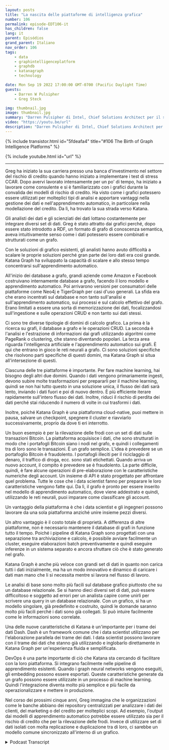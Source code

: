 ```yaml
---
layout: posts
title: "La nascita delle piattaforme di intelligenza grafica"
number: 106
permalink: episode-EDT106-it
has_children: false
lang: it
parent: Episódios
grand_parent: Italiano
nav_order: 106
tags:
    - data
    - graphintelligenceplatform
    - graphdb
    - katanagraph
    - technology

date: Mon Sep 19 2022 17:00:00 GMT-0700 (Pacific Daylight Time)
guests:
    - Darren W Pulsipher
    - Greg Steck

img: thumbnail.jpg
image: thumbnail.jpg
summary: "Darren Pulsipher di Intel, Chief Solutions Architect per il settore pubblico, e Greg Steck, Senior Director delle soluzioni settoriali presso Katana Graph, parlano dei vantaggi della piattaforma di intelligenza grafica di Katana."
video: "https://youtu.be/url"
description: "Darren Pulsipher di Intel, Chief Solutions Architect per il settore pubblico, e Greg Steck, Senior Director delle soluzioni settoriali presso Katana Graph, parlano dei vantaggi della piattaforma di intelligenza grafica di Katana."
---
```


<div>
{% include transistor.html id="5fdeafa4" title="#106 The Birth of Graph Intelligence Platforms" %}

{% include youtube.html id="url" %}
</div>

---

Greg ha iniziato la sua carriera presso una banca d'investimento nel settore del rischio di credito quando hanno iniziato a implementare i test di stress CCAR. Dopo avervi lavorato intensamente per un po' di tempo, ha iniziato a lavorare come consulente e si è familiarizzato con i grafici durante la convalida dei modelli di rischio di credito. Ha visto come i grafici potessero essere utilizzati per molteplici tipi di analisi e apportare vantaggi nella gestione dei dati e nell'apprendimento automatico, in particolare nella modellazione del credito. Da lì, ha trovato la sua strada verso Katana.

Gli analisti dei dati e gli scienziati dei dati lottano costantemente per integrare diversi set di dati. Greg è stato attratto dai grafici perché, dopo essere stato introdotto a RDF, un formato di grafo di conoscenza semantica, aveva intuitivamente senso come i dati potessero essere combinati e strutturati come un grafo.

Con le soluzioni di grafico esistenti, gli analisti hanno avuto difficoltà a scalare le proprie soluzioni perché gran parte dei loro dati era così grande. Katana Graph ha sviluppato la capacità di scalare e allo stesso tempo concentrarsi sull'apprendimento automatico.

All'inizio dei database a grafo, grandi aziende come Amazon e Facebook costruivano internamente database a grafo, facendo il loro modello e apprendimento automatico. Poi arrivarono versioni per consumatori delle piattaforme come Neo4j e TigerGraph per casi d'uso generali. La sfida era che erano incentrati sul database e non tanto sull'analisi e sull'apprendimento automatico, sui processi e sul calcolo effettivo del grafo. Erano limitati a essere una sorta di memorizzazione dei dati, focalizzandosi sull'ingestione e sulle operazioni CRUD e non tanto sui dati stessi.

Ci sono tre diverse tipologie di domini di calcolo grafico. La prima è la ricerca su grafi, il database a grafo e le operazioni CRUD. La seconda è l'analisi e l'estrazione di informazioni dai grafi utilizzando algoritmi come PageRank o clustering, che stanno diventando popolari. La terza area riguarda l'intelligenza artificiale e l'apprendimento automatico sui grafi. È qui che entrano in gioco le reti neurali a grafo. Ci sono soluzioni specifiche che risolvono parti specifiche di questi domini, ma Katana Graph si situa all'intersezione di questi.

Ciascuna delle tre piattaforme è importante. Per fare machine learning, hai bisogno degli altri due domini. Quando i dati vengono primariamente ingesti, devono subire molte trasformazioni per prepararli per il machine learning, quindi se non hai tutto questo in una soluzione unica, il flusso dei dati sarà lento, inviando i dati fuori e poi di nuovo dentro. È più efficiente iterare rapidamente sull'intero flusso dei dati. Inoltre, riduci il rischio di perdita dei dati perché stai riducendo il numero di volte in cui trasformi i dati.

Inoltre, poiché Katana Graph è una piattaforma cloud-native, puoi mettere in pausa, salvare un checkpoint, spegnere il cluster e riavviarlo successivamente, proprio da dove ti eri interrotto.

Un buon esempio è per la rilevazione delle frodi con un set di dati sulle transazioni Bitcoin. La piattaforma acquisisce i dati, che sono strutturati in modo che i portafogli Bitcoin siano i nodi nel grafo, e quindi i collegamenti tra di loro sono le transazioni. È un grafo semplice. L'idea è prevedere se un portafoglio Bitcoin è fraudolento. I portafogli illeciti per il riciclaggio di denaro, il traffico di droga, ecc. sono stati etichettati. Quando arriva un nuovo account, il compito è prevedere se è fraudolento. La parte difficile, quindi, è fare alcune operazioni di pre-elaborazione con le caratteristiche numeriche degli account. Un insieme di API è stato progettato per affrontare quel problema. Tutte le cose che i data scientist fanno per preparare le loro caratteristiche vengono fatte qui. Da lì, il grafo è pronto per essere inserito nel modello di apprendimento automatico, dove viene addestrato e quindi, utilizzando le reti neurali, puoi imparare come classificare gli account.

Un vantaggio della piattaforma è che i data scientist e gli ingegneri possono lavorare da una sola piattaforma anziché unire insieme pezzi diversi.

Un altro vantaggio è il costo totale di proprietà. A differenza di altre piattaforme, non è necessario mantenere il database di grafi in funzione tutto il tempo. Poiché i pipeline di Katana Graph sono progettati con una separazione tra archiviazione e calcolo, è possibile avviare facilmente un cluster, eseguire elaborazioni batch preventivamente e quindi eseguire inferenze in un sistema separato e ancora sfruttare ciò che è stato generato nel grafo.

Katana Graph è anche più veloce con grandi set di dati in quanto non carica tutti i dati inizialmente, ma ha un modo innovativo e dinamico di caricare i dati man mano che li si necessita mentre si lavora nel flusso di lavoro.

Le analisi di base sono molto più facili sul database grafico piuttosto che su un database relazionale. Se si hanno dieci diversi set di dati, può essere difficoltoso e soggetto ad errori per un analista capire come unirli per scrivere una query in un database relazionale. Con un grafico, si ha un modello singolare, già predefinito e costruito, quindi le domande saranno molto più facili perché i dati sono già collegati. Si può intuire facilmente come le informazioni sono correlate.

Una delle nuove caratteristiche di Katana è un'importante per i trame dei dati Dash. Dash è un framework comune che i data scientist utilizzano per l'elaborazione parallela dei trame dei dati. I data scientist possono lavorare con il trame dei dati che stanno già utilizzando e inglobarlo direttamente in Katana Graph per un'esperienza fluida e semplificata.

DevOps è una parte importante di ciò che Katana sta cercando di facilitare con la loro piattaforma. Si integrano facilmente nelle pipeline di apprendimento esistenti. Quando i graph neural networks vengono eseguiti, gli embedding possono essere esportati. Queste caratteristiche generate da un grafo possono essere utilizzate in un processo di machine learning. Quindi l'integrazione diventa molto più semplice e più facile da operazionalizzare e mettere in produzione.

Nel corso dei prossimi cinque anni, Greg immagina che le organizzazioni come le banche abbiano dei repository centralizzati per analizzare i dati dei clienti, del marketing o del credito per molteplici scopi. Ad esempio, l'output dai modelli di apprendimento automatico potrebbe essere utilizzato sia per il rischio di credito che per la rilevazione delle frodi. Invece di utilizzare set di dati isolati con molta replicazione e duplicazione tra di loro, ci sarebbe un modello comune sincronizzato all'interno di un grafico.



<details>
<summary> Podcast Transcript </summary>

<p></p>

</details>
